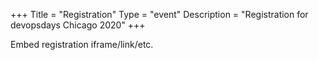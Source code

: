 +++
Title = "Registration"
Type = "event"
Description = "Registration for devopsdays Chicago 2020"
+++

<div style="width:100%; text-align:left;">

Embed registration iframe/link/etc.
</div></div>
</div>
